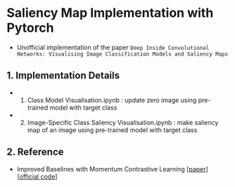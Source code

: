 # Saliency Map Implementation with Pytorch
- Unofficial implementation of the paper `Deep Inside Convolutional Networks: Visualising Image Classification Models and Saliency Maps`


## 1. Implementation Details
- 1. Class Model Visualisation.ipynb : update zero image using pre-trained model with target class
- 2. Image-Specific Class Saliency Visualisation.ipynb : make saliency map of an image using pre-trained model with target class


## 2. Reference
- Improved Baselines with Momentum Contrastive Learning [[paper](https://arxiv.org/abs/2003.04297)] [[official code](https://github.com/facebookresearch/moco)]
